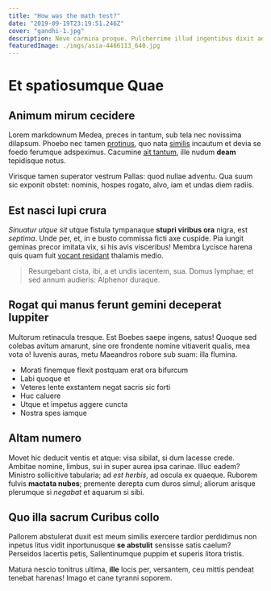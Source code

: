 ```yaml
---
title: "How was the math test?"
date: "2019-09-19T23:19:51.246Z"
cover: "gandhi-1.jpg"
description: Neve carmina proque. Pulcherrime illud ingentibus dixit aderat totidemque, exire intravimus redit antro Nebrophonosque rapida fraterno arcus, enim! Tamen hunc magis plenas, hoc ite amata potest traiecti isque. Terram ego flavescit sternebat et est mirum illo sparsuras. Opes adfixa dat vocis habebat utinam!
featuredImage: ./imgs/asia-4466113_640.jpg
---
```


# Et spatiosumque Quae

## Animum mirum cecidere

Lorem markdownum Medea, preces in tantum, sub tela nec novissima dilapsum.
Phoebo nec tamen [protinus](http://www.nec.net/angit-candida.aspx), quo nata
[similis](http://www.cicutapolenta.com/intertimens.html) incautum et devia se
foedo ferumque adspeximus. Cacumine [ait tantum](http://pectore-quoque.io/),
ille nudum **deam** tepidisque notus.

Virisque tamen superator vestrum Pallas: quod nullae adventu. Qua suum sic
exponit obstet: nominis, hospes rogato, alvo, iam et undas diem radiis.

## Est nasci lupi crura

*Sinuatur utque sit* utque fistula tympanaque **stupri viribus ora** nigra, est
*septima*. Unde per, et, in e busto commissa ficti axe cuspide. Pia iungit
geminas precor imitata vix, si his avis visceribus! Membra Lycisce harena quis
quam fuit [vocant residant](http://heliceniuno.net/) thalamis medio.

> Resurgebant cista, ibi, a et undis iacentem, sua. Domus lymphae; et sed annum
> audieris: Alphenor duraque.

## Rogat qui manus ferunt gemini deceperat Iuppiter

Multorum retinacula tresque. Est Boebes saepe ingens, satus! Quoque sed colebas
avitum amarunt, sine ore frondente nomine vitiaverit qualis, mea vota o! Iuvenis
auras, metu Maeandros robore sub suam: illa flumina.

- Morati finemque flexit postquam erat ora bifurcum
- Labi quoque et
- Veteres lente exstantem negat sacris sic forti
- Huc caluere
- Utque et impetus aggere cuncta
- Nostra spes iamque

## Altam numero

Movet hic deducit ventis et atque: visa sibilat, si dum lacesse crede. Ambitae
nomine, limbus, sui in super aurea ipsa carinae. Illuc eadem? Ministro
sollicitive tabularia; ad *est herbis*, ad oscula ex quaeque. Ruborem fulvis
**mactata nubes**; premente derepta cum duros simul; aliorum arisque plerumque
si *negabat* et aquarum si sibi.

## Quo illa sacrum Curibus collo

Pallorem abstulerat duxit est meum similis exercere tardior perdidimus non
inpetus litus vidit inportunusque **se abstulit** sensisse satis caelum?
Perseidos lacertis petis, Sallentinumque puppim et superis litora tristis.

Matura nescio tonitrus ultima, **ille** locis per, versantem, ceu mittis pendeat
tenebat harenas! Imago et cane tyranni soporem.